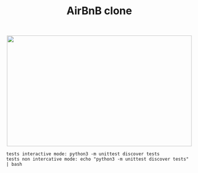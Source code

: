 <h1 align ="center">AirBnB clone</h1><br>
<p align="center">
  <img width="500" height="300" src="https://www.aydentownsley.com/img/hbnb.png">
</p>

```
tests interactive mode: python3 -m unittest discover tests
tests non intercative mode: echo "python3 -m unittest discover tests" | bash
```